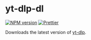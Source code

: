 # yt-dlp-dl

[![NPM version][npm-image]][npm-url] [![Prettier][prettier-image]][prettier-url]

Downloads the latest version of [yt-dlp](https://github.com/yt-dlp/yt-dlp).

[npm-image]: https://img.shields.io/npm/v/yt-dlp-dl?style=flat-square
[npm-url]: https://www.npmjs.com/package/yt-dlp-dl
[prettier-image]: https://img.shields.io/badge/code_style-prettier-ff69b4.svg?style=flat-square
[prettier-url]: https://github.com/prettier/prettier
